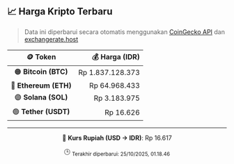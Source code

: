 

<!-- HARGA_KRIPTO -->
## 📈 Harga Kripto Terbaru

> Data ini diperbarui secara otomatis menggunakan [CoinGecko API](https://www.coingecko.com/) dan [exchangerate.host](https://exchangerate.host/)

<div align="center">

| 🪙 Token | 💰 Harga (IDR) |
|:------:|---------------:|
| 🟠 **Bitcoin (BTC)**   | Rp 1.837.128.373 |
| 🔵 **Ethereum (ETH)**  | Rp 64.968.433 |
| 🟣 **Solana (SOL)**    | Rp 3.183.975 |
| 🟢 **Tether (USDT)**   | Rp 16.626 |

---

💱 **Kurs Rupiah (USD → IDR)**: Rp 16.617

🕒 <sub>Terakhir diperbarui: 25/10/2025, 01.18.46</sub>

</div>
<!-- /HARGA_KRIPTO -->